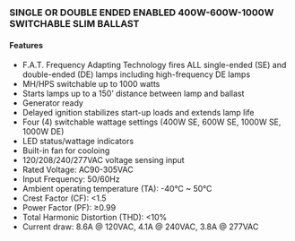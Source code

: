

### SINGLE OR DOUBLE ENDED ENABLED 400W-600W-1000W SWITCHABLE SLIM BALLAST

#### Features


* F.A.T. Frequency Adapting Technology fires ALL single-ended (SE) and double-ended (DE) lamps
including high-frequency DE lamps
* MH/HPS switchable up to 1000 watts
* Starts lamps up to a 150’ distance between lamp and ballast
* Generator ready
* Delayed ignition stabilizes start-up loads and extends lamp life
* Four (4) switchable wattage settings (400W SE, 600W SE, 1000W SE, 1000W DE)
* LED status/wattage indicators
* Built-in fan for cooloing
* 120/208/240/277VAC voltage sensing input
* Rated Voltage: AC90-305VAC
* Input Frequency: 50/60Hz
* Ambient operating temperature (TA): -40°C ~ 50°C
* Crest Factor (CF): <1.5
* Power Factor (PF): ≥0.99
* Total Harmonic Distortion (THD): <10%
* Current draw: 8.6A @ 120VAC, 4.1A @ 240VAC, 3.8A @ 277VAC
